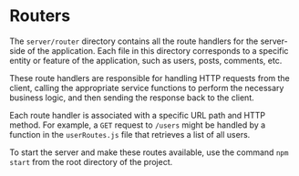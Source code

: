 # Routers
The `server/router` directory contains all the route handlers for the server-side of the application. Each file in this directory corresponds to a specific entity or feature of the application, such as users, posts, comments, etc.  

These route handlers are responsible for handling HTTP requests from the client, calling the appropriate service functions to perform the necessary business logic, and then sending the response back to the client.  

Each route handler is associated with a specific URL path and HTTP method. For example, a `GET` request to `/users` might be handled by a function in the `userRoutes.js` file that retrieves a list of all users.  

To start the server and make these routes available, use the command `npm start` from the root directory of the project.  
